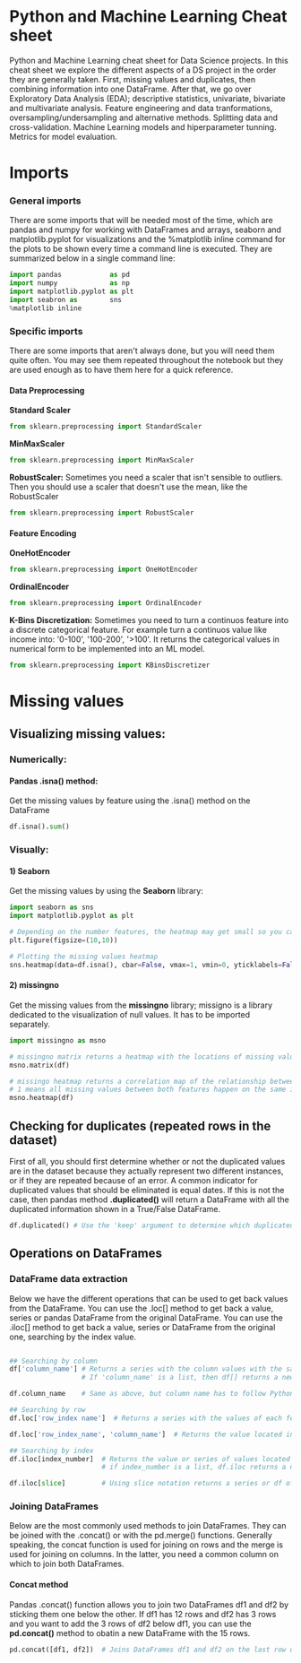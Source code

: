 # Python and Machine Learning Cheat sheet

Python and Machine Learning cheat sheet for Data Science projects. In this cheat sheet we explore the different aspects of a DS project in the order they are generally taken. First, missing values and duplicates, then combining information into one DataFrame. After that, we go over Exploratory Data Analysis (EDA); descriptive statistics, univariate, bivariate and multivariate analysis. Feature engineering and data tranformations, oversampling/undersampling and alternative methods. Splitting data and cross-validation. Machine Learning models and hiperparameter tunning. Metrics for model evaluation.

# Imports

### General imports

There are some imports that will be needed most of the time, which are pandas and numpy for working with DataFrames and arrays, seaborn and matplotlib.pyplot for visualizations and the %matplotlib inline command for the plots to be shown every time a command line is executed. They are summarized below in a single command line:

```python
import pandas            as pd
import numpy             as np
import matplotlib.pyplot as plt
import seabron as        sns
%matplotlib inline
```

### Specific imports

There are some imports that aren't always done, but you will need them quite often. You may see them repeated throughout the notebook but they are used enough as to have them here for a quick reference.

#### Data Preprocessing

**Standard Scaler**
```python
from sklearn.preprocessing import StandardScaler
```

**MinMaxScaler**
```python
from sklearn.preprocessing import MinMaxScaler
```

**RobustScaler:** Sometimes you need a scaler that isn't sensible to outliers. Then you should use a scaler that doesn't use the mean, like the RobustScaler
```python
from sklearn.preprocessing import RobustScaler
```

#### Feature Encoding

**OneHotEncoder**
```python
from sklearn.preprocessing import OneHotEncoder
```

**OrdinalEncoder**
```python
from sklearn.preprocessing import OrdinalEncoder
```

**K-Bins Discretization:** Sometimes you need to turn a continuos feature into a discrete categorical feature. For example turn a continuos value like income into: '0-100', '100-200', '>100'. It returns the categorical values in numerical form to be implemented into an ML model.
```python
from sklearn.preprocessing import KBinsDiscretizer
```

# Missing values

## Visualizing missing values:

### Numerically:

#### Pandas .isna() method:

Get the missing values by feature using the .isna() method on the DataFrame

```python
df.isna().sum()
```

### Visually:

#### 1) Seaborn
Get the missing values by using the **Seaborn** library:

```python
import seaborn as sns
import matplotlib.pyplot as plt

# Depending on the number features, the heatmap may get small so you can add:
plt.figure(figsize=(10,10))

# Plotting the missing values heatmap
sns.heatmap(data=df.isna(), cbar=False, vmax=1, vmin=0, yticklabels=False)
```

#### 2) missingno

Get the missing values from the **missingno** library; missigno is a library dedicated to the visualization of null values. It has to be imported separately.

```python
import missingno as msno

# missingno matrix returns a heatmap with the locations of missing values in the DataFrame
msno.matrix(df)

# missingo heatmap returns a correlation map of the relationship between missing values in each feature. 
# 1 means all missing values between both features happen on the same instance
msno.heatmap(df)
```

## Checking for duplicates (repeated rows in the dataset)

First of all, you should first determine whether or not the duplicated values are in the dataset because they actually represent two different instances, or if they are repeated because of an error. A common indicator for duplicated values that should be eliminated is equal dates. If this is not the case, then pandas method **.duplicated()** will return a DataFrame with all the duplicated information shown in a True/False DataFrame.

```python
df.duplicated() # Use the 'keep' argument to determine which duplicated value to show. Use 'subset' arg. to check for duplicated in parts of the df
```

## Operations on DataFrames

### DataFrame data extraction

Below we have the different operations that can be used to get back values from the DataFrame. You can use the .loc[] method to get back a value, series or pandas DataFrame from the original DataFrame. You can use the .iloc[] method to get back a value, series or DataFrame from the original one, searching by the index value.

```python

## Searching by column
df['column_name'] # Returns a series with the column values with the same index as the df
                  # If 'column_name' is a list, then df[] returns a new DataFrame

df.column_name    # Same as above, but column name has to follow Python variable name specifications

## Searching by row
df.loc['row_index name']  # Returns a series with the values of each feature for the row_index_name (row_index_name can be a list)

df.loc['row_index_name', 'column_name']  # Returns the value located in the DataFrame at row='row_index_name' ∩ column='column_name'

## Searching by index
df.iloc[index_number]  # Returns the value or series of values located at the DataFrame's index_number 
                       # if index_number is a list, df.iloc returns a new DataFrame

df.iloc[slice]         # Using slice notation returns a series or df of the sliced values
```

### Joining DataFrames

Below are the most commonly used methods to join DataFrames. They can be joined with the .concat() or with the pd.merge() functions. Generally speaking, the concat function is used for joining on rows and the merge is used for joining on columns. In the latter, you need a common column on which to join both DataFrames.

#### Concat method

Pandas .concat() function allows you to join two DataFrames df1 and df2 by sticking them one below the other. If df1 has 12 rows and df2 has 3 rows and you want to add the 3 rows of df2 below df1, you can use the **pd.concat()** method to obatin a new DataFrame with the 15 rows.

```python
pd.concat([df1, df2])  # Joins DataFrames df1 and df2 on the last row of df1 and the first row of df2
```
